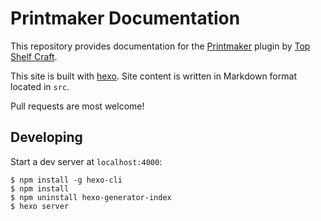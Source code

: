 # Printmaker Documentation

This repository provides documentation for the [Printmaker](https://topshelfcraft.com/printmaker) plugin by [Top Shelf Craft](https://topshelfcraft.com).

This site is built with [hexo](http://hexo.io/). Site content is written in Markdown format located in `src`.

Pull requests are most welcome!

## Developing

Start a dev server at `localhost:4000`:

```
$ npm install -g hexo-cli
$ npm install
$ npm uninstall hexo-generator-index
$ hexo server
```
